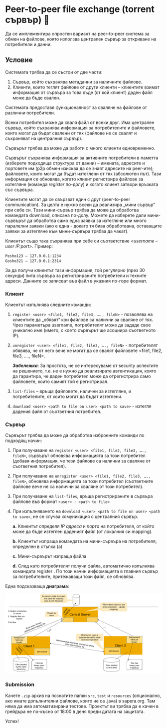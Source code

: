 # Peer-to-peer file exchange (torrent сървър) :busts_in_silhouette:

Да се имплементира опростен вариант на peer-to-peer система за обмен на файлове, която използва централен сървър за откриване на потребители и данни.

## Условие

Системата трябва да се състои от две части:
1.	Сървър, който съхранява метаданни за наличните файлове.
2.	Клиенти, които теглят файлове от други клиенти – клиентите взимат информация от сървъра за това къде (от кой клиент) даден файл може да бъде свален.

Системата предоставя функционалност за сваляне на файлове от различни потребители.

Всеки потребител може да сваля файл от всеки друг. Има централен сървър, който съхранява информация за потребителите и файловете, които могат да бъдат свалени от тях (файлове не се свалят и съхраняват на централния сървър).

Сървърът трябва да може да работи с много клиенти едновременно.

Сървърът съхранява информация за активните потребители в паметта (изберете подходяща структура от данни) – имената, адресите и портовете им (p2p обмен изисква да се знаят адресите на peer-ите); файловете, които могат да бъдат изтеглени от тях (абсолютен път). Тази информация се обновява, когато клиент регистрира файлове за изтегляне (команда *register* по-долу) и когато клиент затвори връзката със сървъра.

Клиентите могат да се свързват един с друг (peer-to-peer communication). За целта е нужно всеки да реализира „мини сървър“ при себе си. Този мини-сървър трябва да може да обработва командата download, описана по-долу. Можете да изберете дали мини-сървърът да обработва само една заявка за изтегляне или много паралелни заявки (ако е една - докато тя бива обработвана, оставащите заявки за изтегляне към мини-сървъра трябва да чакат).

Клиентът също така съхранява при себе си съответствие <*username* – *user* *IP:port*>.
Пример:
```
Pesho123 – 127.0.0.1:1234
Gosho321 – 127.0.0.1:2314
```
За да получи клиентът тази информация, той регулярно (през 30 секунди) пита сървъра за регистрираните потребители и техните адреси. Данните се записват във файл в указния по-горе формат.

### Клиент

Клиентът изпълнява следните команди:
1.	`register <user> <file1, file2, file3, …., fileN>` - позволява на клиентите да „обявят“ кои файлове са налични за сваляне от тях. Чрез параметъра username, потребителят може да зададе свое уникално име (името, с което сървърът ще асоциира съответното IP).

2.	`unregister <user> <file1, file2, file3, …., fileN>` - потребителят обявява, че от него вече не могат да се свалят файловете <file1, file2, file3, …., fileN>.

    ***Забележка***: За простота, не се интересуваме от security аспектите на решението, т.е. не е нужно да реализирате автентикация, която да гарантира, че даден потребител може да отрегистрира само файловете, които самият той е регистрирал.

3.	`list-files` – връща файловете, налични за изтегляне, и потребителите, от които могат да бъдат изтеглени.
4.	`download <user> <path to file on user> <path to save>` - изтегля дадения файл от съответния потребител.

### Сървър

Сървърът трябва да може да обработва изброените команди по подходящ начин:
1.	При получаване на `register <user> <file1, file2, file3, …., fileN>`, сървърът обновява информацията за този потребител (добавя информация, че тези файлове са налични за сваляне от съответния потребител).
2.	При получаване на `unregister <user> <file1, file2, file3, …., fileN>`, обновява информацията за този потребител (съответните файлове вече не са налични за сваляне от този потребител).
3.	При получаване на `list-files`, връща регистрираните в сървъра файлове във формат `<user> : <path to file>`
4.	При изпълняването на `download <user> <path to file on user> <path to save>`, не се случва комуникация с централния сървър.

    **a.**	Клиентът определя *IP адреса* и *порта* на потребителя, от който може да бъде изтеглен даденият файл (от локалния си mapping).

    **b.**	Клиентът изпраща командата на мини-сървъра на потребителя, определен в стъпка (а)

    **c.**	Мини-сървърът изпраща файла

    **d.**	След като потребителят получи файла, автоматично изпълнява командата register  <user> <path to saved file>. По този начин информацията в главния сървър за потребителите, притежаващи този файл, се обновява.


Една подсказваща **диаграма**:

![class-diagram](../images/peer-to-peer.png?raw=true)

### Submission

Качете `.zip` архив на познатите папки `src`, `test` и `resources` (опционално, ако имате допълнителни файлове, които не са .java) в sapera.org.
Там няма да има автоматизирани тестове.
Проектът ви трябва да е качен в грейдъра не по-късно от 18:00 в деня преди датата на защитата.

Успех!
